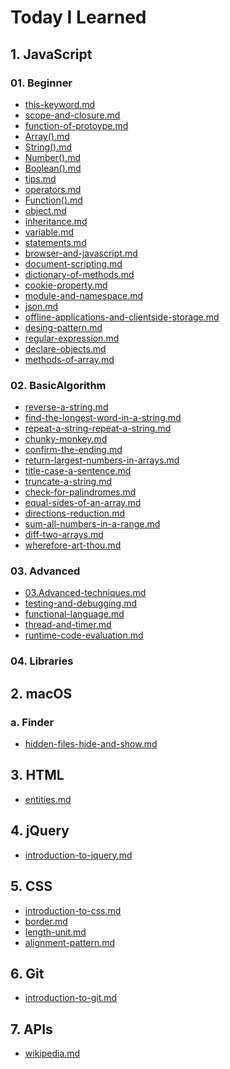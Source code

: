 # Today I Learned


## 1. JavaScript

### 01. Beginner
- [this-keyword.md](http://til.wiki.dev/JavaScript/01.Beginner/this-keyword)
- [scope-and-closure.md](http://til.wiki.dev/JavaScript/01.Beginner/scope-and-closure)
- [function-of-protoype.md](http://til.wiki.dev/JavaScript/01.Beginner/function-of-protoype)
- [Array().md](http://til.wiki.dev/JavaScript/01.Beginner/Array())
- [String().md](http://til.wiki.dev/JavaScript/01.Beginner/String())
- [Number().md](http://til.wiki.dev/JavaScript/01.Beginner/Number())
- [Boolean().md](http://til.wiki.dev/JavaScript/01.Beginner/Boolean())
- [tips.md](http://til.wiki.dev/JavaScript/01.Beginner/tips)
- [operators.md](http://til.wiki.dev/JavaScript/01.Beginner/operators)
- [Function().md](http://til.wiki.dev/JavaScript/01.Beginner/Function())
- [object.md](http://til.wiki.dev/JavaScript/01.Beginner/object)
- [inheritance.md](http://til.wiki.dev/JavaScript/01.Beginner/inheritance)
- [variable.md](http://til.wiki.dev/JavaScript/01.Beginner/variable)
- [statements.md](http://til.wiki.dev/JavaScript/01.Beginner/statements)
- [browser-and-javascript.md](http://til.wiki.dev/JavaScript/01.Beginner/browser-and-javascript)
- [document-scripting.md](http://til.wiki.dev/JavaScript/01.Beginner/document-scripting)
- [dictionary-of-methods.md](http://til.wiki.dev/JavaScript/01.Beginner/dictionary-of-methods)
- [cookie-property.md](http://til.wiki.dev/JavaScript/01.Beginner/cookie-property)
- [module-and-namespace.md](http://til.wiki.dev/JavaScript/01.Beginner/module-and-namespace)
- [json.md](http://til.wiki.dev/JavaScript/01.Beginner/json)
- [offline-applications-and-clientside-storage.md](http://til.wiki.dev/JavaScript/01.Beginner/offline-applications-and-clientside-storage)
- [desing-pattern.md](http://til.wiki.dev/JavaScript/01.Beginner/design-pattern)
- [regular-expression.md](http://til.wiki.dev/JavaScript/01.Beginner/regular-expression)
- [declare-objects.md](http://til.wiki.dev/JavaScript/01.Beginner/declare-objects)
- [methods-of-array.md](http://til.wiki.dev/JavaScript/01.Beginner/methods-of-array)

### 02. BasicAlgorithm
- [reverse-a-string.md](http://til.wiki.dev/JavaScript/02.BasicAlgorithm/reverse-a-string)
- [find-the-longest-word-in-a-string.md](http://til.wiki.dev/JavaScript/02.BasicAlgorithm/find-the-longest-word-in-a-string)
- [repeat-a-string-repeat-a-string.md](http://til.wiki.dev/JavaScript/02.BasicAlgorithm/repeat-a-string-repeat-a-string)
- [chunky-monkey.md](http://til.wiki.dev/JavaScript/02.BasicAlgorithm/chunky-monkey)
- [confirm-the-ending.md](http://til.wiki.dev/JavaScript/02.BasicAlgorithm/confirm-the-ending)
- [return-largest-numbers-in-arrays.md](http://til.wiki.dev/JavaScript/02.BasicAlgorithm/return-largest-numbers-in-arrays)
- [title-case-a-sentence.md](http://til.wiki.dev/JavaScript/02.BasicAlgorithm/title-case-a-sentence)
- [truncate-a-string.md](http://til.wiki.dev/JavaScript/02.BasicAlgorithm/truncate-a-string)
- [check-for-palindromes.md](http://til.wiki.dev/JavaScript/02.BasicAlgorithm/check-for-palindromes)
- [equal-sides-of-an-array.md](http://til.wiki.dev/JavaScript/02.BasicAlgorithm/equal-sides-of-an-array)
- [directions-reduction.md](http://til.wiki.dev/JavaScript/02.BasicAlgorithm/directions-reduction)
- [sum-all-numbers-in-a-range.md](http://til.wiki.dev/JavaScript/02.BasicAlgorithm/sum-all-numbers-in-a-range)
- [diff-two-arrays.md](http://til.wiki.dev/JavaScript/02.BasicAlgorithm/diff-two-arrays)
- [wherefore-art-thou.md](http://til.wiki.dev/JavaScript/02.BasicAlgorithm/wherefore-art-thou)

### 03. Advanced
- [03.Advanced-techniques.md](http://til.wiki.dev/JavaScript/03.Advanced/03.Advanced-techniques)
- [testing-and-debugging.md](http://til.wiki.dev/JavaScript/03.Advanced/testing-and-debugging)
- [functional-language.md](http://til.wiki.dev/JavaScript/03.Advanced/functional-language)
- [thread-and-timer.md](http://til.wiki.dev/JavaScript/03.Advanced/thread-and-timer)
- [runtime-code-evaluation.md](http://til.wiki.dev/JavaScript/03.Advanced/runtime-code-evaluation)

### 04. Libraries


## 2. macOS

###  a. Finder
- [hidden-files-hide-and-show.md](http://til.wiki.dev/macOS/Finder/hidden-files-hide-and-show)


## 3. HTML
- [entities.md](http://til.wiki.dev/HTML/entities)


## 4. jQuery
- [introduction-to-jquery.md](http://til.wiki.dev/jQuery/introduction-to-jquery)


## 5. CSS
- [introduction-to-css.md](http://til.wiki.dev/CSS/introduction-to-css)
- [border.md](http://til.wiki.dev/CSS/border)
- [length-unit.md](http://til.wiki.dev/CSS/length-unit)
- [alignment-pattern.md](http://til.wiki.dev/CSS/alignment-pattern)


## 6. Git
- [introduction-to-git.md](http://til.wiki.dev/Git/introduction-to-git)


## 7. APIs
- [wikipedia.md](http://til.wiki.dev/APIs/wikipedia)
